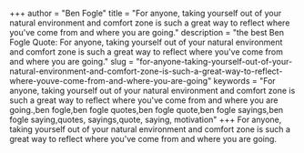 +++
author = "Ben Fogle"
title = "For anyone, taking yourself out of your natural environment and comfort zone is such a great way to reflect where you've come from and where you are going."
description = "the best Ben Fogle Quote: For anyone, taking yourself out of your natural environment and comfort zone is such a great way to reflect where you've come from and where you are going."
slug = "for-anyone-taking-yourself-out-of-your-natural-environment-and-comfort-zone-is-such-a-great-way-to-reflect-where-youve-come-from-and-where-you-are-going"
keywords = "For anyone, taking yourself out of your natural environment and comfort zone is such a great way to reflect where you've come from and where you are going.,ben fogle,ben fogle quotes,ben fogle quote,ben fogle sayings,ben fogle saying,quotes, sayings,quote, saying, motivation"
+++
For anyone, taking yourself out of your natural environment and comfort zone is such a great way to reflect where you've come from and where you are going.
